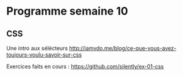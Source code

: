 # Programme semaine 10

## CSS

Une intro aux sélécteurs http://iamvdo.me/blog/ce-que-vous-avez-toujours-voulu-savoir-sur-css

Exercices faits en cours : https://github.com/silently/ex-01-css
